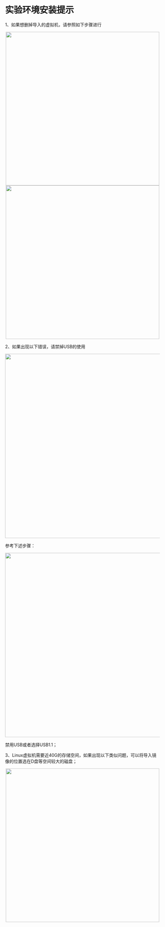 # 实验环境安装提示

1、如果想删掉导入的虚拟机，请参照如下步骤进行

 <center><img src="../e1-1.png" width = 500></center> 

 <center><img src="../e1-2.png" width = 500></center> 

2、如果出现以下错误，请禁掉USB的使用

 <center><img src="../e1-3.png" width = 600></center> 

参考下述步骤：

 <center><img src="../e1-4.png" width = 600></center>

禁用USB或者选择USB1.1；

3、Linux虚拟机需要近40G的存储空间，如果出现以下类似问题，可以将导入镜像的位置选在D盘等空间较大的磁盘；

 <center><img src="../e1-5.png" width = 500></center>
